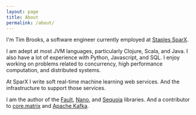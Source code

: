 ```yaml
---
layout: page
title: About
permalink: /about/
---
```


I'm Tim Brooks, a software engineer currently employed at [Staples SparX](http://www.staples-sparx.com/).

I am adept at most JVM languages, particularly Clojure, Scala, and Java. I also have a lot of experience with Python, Javascript, and SQL. I enjoy working on problems related to concurrency, high performance computation, and distributed systems. 

At SparX I write soft real-time machine learning web services. And the infrastructure to support those services.

I am the author of the [Fault](https://github.com/tbrooks8/fault), [Nano](https://github.com/staples-sparx/Nano), and [Sequoia](https://github.com/staples-sparx/Sequoia) libraries. And a contributor to [core.matrix](https://github.com/mikera/core.matrix) and [Apache Kafka](http://kafka.apache.org/).